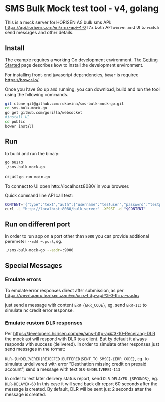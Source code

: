 # SMS Bulk Mock test tool - v4, golang

This is a mock server for HORISEN AG bulk sms API: https://api.horisen.com/en/sms-api-4-0
It's both API server and UI to watch send messages and other details.


## Install

The example requires a working Go development environment. The [Getting
Started](http://golang.org/doc/install) page describes how to install the
development environment.

For installing front-end javascript dependencies, `bower` is required https://bower.io/

Once you have Go up and running, you can download, build and run the tool
using the following commands.

```bash
git clone git@github.com:rukavina/sms-bulk-mock-go.git
cd sms-bulk-mock-go
go get github.com/gorilla/websocket
#install UI
cd public
bower install
```

## Run

to build and run the binary:

```bash
go build
./sms-bulk-mock-go
```

or just `go run main.go`

To connect to UI open http://localhost:8080/ in your browser.

Quick command line API call test:

```bash
CONTENT='{"type":"text","auth":{"username":"testuser","password":"testpassword"},"sender":"BulkTest","receiver":"41787078880","dcs":"GSM", "text":"This is test message","dlrMask":19,"dlrUrl":"http://localhost:8080/dlr_test"}'
curl -L "http://localhost:8080/bulk_server" -XPOST -d "$CONTENT"
```

## Run on different port

In order to run app on a port other than `8080` you can provide additional parameter `--addr=:port`, eg:

```bash
./sms-bulk-mock-go --addr=:9000
```

## Special Messages

### Emulate errors
To emulate error responses direct after submission, as per https://developers.horisen.com/en/sms-http-api#3-6-Error-codes

just send a message with content `ERR-{ERR_CODE}`, eg. send `ERR-113` to simulate no credit error response.

### Emulate custom DLR responses
Per https://developers.horisen.com/en/sms-http-api#3-10-Receiving-DLR the mock api will respond with DLR to a client. But by default it always responds with success (delivered). In order to simulate other responses just send messages in the format:

`DLR-{UNDELIVERED|REJECTED|BUFFERED|SENT_TO_SMSC}-{ERR_CODE}`, eg. to simulate undelivered with error "Destination missing credit on prepaid account", send a message with text `DLR-UNDELIVERED-113`

In order to test later delivery status report, send `DLR-DELAYED-{SECONDS}`, eg. `DLR-DELAYED-60` In this case it will send back dlr report 60 seconds after the message is created. By default, DLR will be sent just 2 seconds after the message is created.